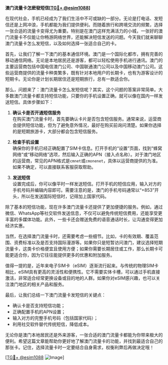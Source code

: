 **澳门流量卡怎麽發短信[[TG💪+ @esim1088](https://t.me/s/esim1088)]**

在现代社会，手机已经成为了我们生活中不可或缺的一部分。无论是打电话、发短信还是上网冲浪，手机都能为我们提供便利。而随着旅行和跨境交流的频繁，选择一张合适的流量卡变得尤为重要。特别是在澳门这样充满活力的小城，一张好的澳门流量卡不仅能让你畅游网络世界，还能解决短信发送的问题。今天我们就来聊聊澳门流量卡怎么发短信，以及如何选择一张适合自己的卡。

首先，让我们了解一下澳门的基本通信环境。澳门是一个国际化都市，拥有完善的移动通信网络。无论是本地居民还是游客，都可以轻松使用手机进行通讯。澳门的主要运营商包括中国电信澳门公司、中国联通澳门公司以及中国移动澳门公司。这些运营商提供的流量卡种类繁多，既有针对本地用户的长期卡，也有为游客设计的短期卡。无论你是计划长期居住还是短期旅行，总有一款适合你。

那么，问题来了：澳门流量卡怎么发短信呢？其实，这个问题的答案非常简单。大多数澳门流量卡都支持短信功能，只要你的手机设置正确，就可以像在国内一样发送短信。具体步骤如下：

1. **确认卡是否开通短信服务**  
   在购买澳门流量卡时，首先要确认卡片是否包含短信服务。通常来说，运营商会提供短信功能，但为了避免意外情况，最好在购买前询问清楚。如果你选择的是短期旅游卡，大部分都会包含短信服务。

2. **检查手机设置**  
   确保你的手机已经正确配置了SIM卡信息。打开手机的“设置”页面，找到“蜂窝网络”或“移动网络”选项，然后输入正确的APN（接入点名称）。对于澳门地区的运营商，常见的APN格式是`cmnet`或`cmonenet`，具体以运营商提供的为准。如果不确定，可以直接联系客服获取帮助。

3. **发送短信**  
   设置完成后，你可以像平时一样发送短信。打开手机的短信应用，输入对方的手机号码并编辑内容即可。需要注意的是，澳门的手机号码通常以“+853”开头，所以在发送国际短信时，记得加上国家代码。

除了基本的短信功能，现在许多澳门流量卡还提供了更加便捷的服务。例如，通过微信、WhatsApp等社交软件发送信息，不仅可以避免传统短信费用，还能享受更丰富的多媒体功能。此外，一些卡还会赠送免费的语音通话时长，让沟通变得更加经济实惠。

当然，在选择澳门流量卡时，还需要考虑一些细节。比如，卡的有效期、覆盖范围、资费标准以及是否支持国际漫游等。如果你只是短暂访问澳门，建议选择短期流量卡，这类卡价格便宜且使用方便；如果你需要长期居住或工作，那么长期卡可能更适合你，因为它往往能提供更多的优惠和附加服务。

值得一提的是，近年来电子SIM卡（eSIM）逐渐流行起来。与传统的物理SIM卡相比，eSIM具有更高的灵活性和便携性。它不需要实体卡槽，可以通过手机直接激活，非常适合经常更换设备或目的地的人群。如果你对eSIM感兴趣，也可以关注澳门地区的相关产品和服务。

最后，让我们总结一下澳门流量卡发短信的关键点：
- 确认卡是否支持短信功能；
- 正确配置手机的APN设置；
- 输入对方的完整手机号码（包括国家代码）；
- 利用社交软件替代传统短信，降低成本。

无论你是澳门本地居民还是外来游客，一张合适的澳门流量卡都能为你带来极大的便利。希望这篇文章能帮助你更好地了解澳门流量卡的功能，并找到最适合自己的那张卡。记住，选择流量卡时一定要结合自身需求，权衡利弊后再做决定哦！

[[TG💪+ @esim1088](https://t.me/s/esim1088) ![Image](https://i.postimg.cc/4NQfJmqS/Snipaste-2025-05-13-00-14-12.png)]